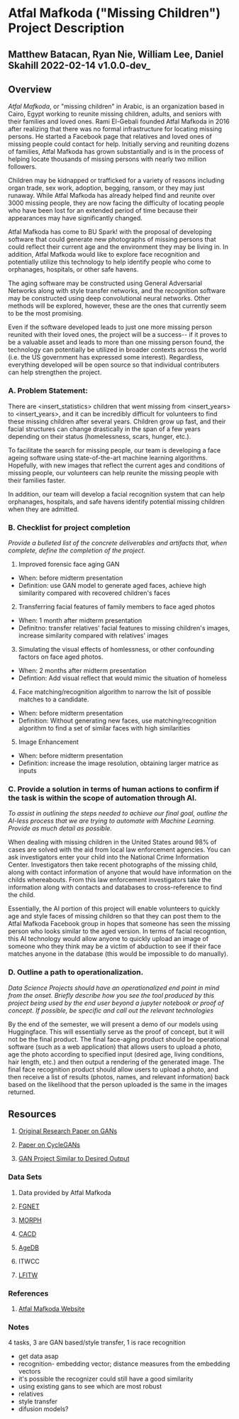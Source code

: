 # Atfal Mafkoda ("Missing Children") Project Description

## Matthew Batacan, Ryan Nie, William Lee, Daniel Skahill  2022-02-14 v1.0.0-dev_


## Overview

*Atfal Mafkoda*, or "missing children" in Arabic, is an organization based in Cairo, Egypt working to reunite missing children, adults, and seniors with their families and loved ones. Rami El-Gebali founded Atfal Mafkoda in 2016 after realizing that there was no formal infrastructure for locating missing persons. He started a Facebook page that relatives and loved ones of missing people could contact for help. Initially serving and reuniting dozens of families, Atfal Mafkoda has grown substantially and is in the process of helping locate thousands of missing persons with nearly two million followers.

Children may be kidnapped or trafficked for a variety of reasons including organ trade, sex work, adoption, begging, ransom, or they may just runaway. While Atfal Mafkoda has already helped find and reunite over 3000 missing people, they are now facing the difficulty of locating people who have been lost for an extended period of time because their appearances may have significantly changed. 

Atfal Mafkoda has come to BU Spark! with the proposal of developing software that could generate new photographs of missing persons that could reflect their current age and the environment they may be living in. In addition, Atfal Mafkoda would like to explore face recognition and potentially utilize this technology to help identify people who come to orphanages, hospitals, or other safe havens. 

The aging software may be constructed using General Adversarial Networks along with style transfer networks, and the recognition software may be constructed using deep convolutional neural networks. Other methods will be explored, however, these are the ones that currently seem to be the most promising. 

Even if the software developed leads to just one more missing person reunited with their loved ones, the project will be a success-- if it proves to be a valuable asset and leads to more than one missing person found, the technology can potentially be utilized in broader contexts across the world (i.e. the US government has expressed some interest). Regardless, everything developed will be open source so that individual contributers can help strengthen the project. 

### A. Problem Statement: 

There are <insert_statistics> children that went missing from <insert_years> to <insert_years>, and it can be incredibly difficult for volunteers to find these missing children after several years. Children grow up fast, and their facial structures can change drastically in the span of a few years depending on their status (homelessness, scars, hunger, etc.).

To facilitate the search for missing people, our team is developing a face ageing software using state-of-the-art machine learning algorithms. Hopefully, with new images that reflect the current ages and conditions of missing people, our volunteers can help reunite the missing people with their families faster.

In addition, our team will develop a facial recognition system that can help orphanages, hospitals, and safe havens identify potential missing children when they are admitted. 


### B. Checklist for project completion

_Provide a bulleted list of the concrete deliverables and artifacts that, when complete, define the completion of the
 project._

1. Improved forensic face aging GAN
* When: before midterm presentation
* Definition: use GAN model to generate aged faces, achieve high similarity compared with recovered children's faces
2. Transferring facial features of family members to face aged photos
* When: 1 month after midterm presentation
* Definitno: transfer relatives' facial features to missing children's images, increase similarity compared with relatives' images
3. Simulating the visual effects of homlessness, or other confounding factors on face aged photos.
* When: 2 months after midterm presentation
* Defintion: Add visual reflect that would mimic the situation of homeless
4. Face matching/recognition algorithm to narrow the lsit of possible matches to a candidate.
* When: before midterm presentation
* Definition: Without generating new faces, use matching/recognition algorithm to find a set of similar faces with high similarities
5. Image Enhancement
* When: before midterm presentation
* Definition: increase the image resolution, obtaining larger matrice as inputs

### C. Provide a solution in terms of human actions to confirm if the task is within the scope of automation through AI. 

_To assist in outlining the steps needed to achieve our final goal, outline the AI-less process that we are trying to 
automate with Machine Learning. Provide as much detail as possible._

When dealing with missing children in the United States around 98% of cases are solved with the aid from local law enforcement agencies. You can ask investigators enter your child into the National Crime Information Center. Investigators then take recent photographs of the missing child, along with contact information of anyone that would have information on the childs whereabouts. From this law enforcement investigators take the information along with contacts and databases to cross-reference to find the child. 

Essentially, the AI portion of this project will enable volunteers to quickly age and style faces of missing children so that they can post them to the Atfal Mafkoda Facebook group in hopes that someone has seen the missing person who looks similar to the aged version. In terms of facial recogntion, this AI technology would allow anyone to quickly upload an image of someone who they think may be a victim of abduction to see if their face matches anyone in the database (this would be impossible to do manually). 

### D. Outline a path to operationalization.

_Data Science Projects should have an operationalized end point in mind from the onset. Briefly describe how you see the tool
 produced by this project being used by the end user beyond a jupyter notebook or proof of concept. If possible, be specific and
 call out the relevant technologies_
 
By the end of the semester, we will present a demo of our models using Huggingface. This will essentially serve as the proof of concept, but it will not be the final product. The final face-aging product should be operational software (such as a web application) that allows users to upload a photo, age the photo according to specified input (desired age, living conditions, hair length, etc.) and then output a rendering of the generated image. The final face recognition product should allow users to upload a photo, and then receive a list of results (photos, names, and relevant information) back based on the likelihood that the person uploaded is the same in the images returned. 

## Resources

1. [Original Research Paper on GANs](https://arxiv.org/abs/1406.2661)

2. [Paper on CycleGANs](https://arxiv.org/abs/1703.10593)

3. [GAN Project Similar to Desired Output](https://github.com/AbuAbdULLAH-MuhammadAli/FaceAgingStyleGANs)

### Data Sets

1. Data provided by Atfal Mafkoda

2. [FGNET](https://www.v7labs.com/open-datasets/fg-net#:~:text=FGNet%20is%20a%20dataset%20for,gap%20up%20to%2045%20years)

3. [MORPH](https://uncw.edu/oic/tech/morph.html)

4. [CACD](https://www.v7labs.com/open-datasets/cacd)

5. [AgeDB](https://www.kaggle.com/nitingandhi/agedb-database)

6. ITWCC

7. [LFITW](http://vis-www.cs.umass.edu/lfw/)

### References

1. [Atfal Mafkoda Website](https://atfalmafkoda.com/en/home)


### Notes 

4 tasks, 3 are GAN based/style transfer, 1 is race recognition
- get data asap
- recognition- embedding vector; distance measures from the embedding vectors
- it's possible the recognizer could still have a good similarity
- using existing gans to see which are most robust
- relatives
- style transfer 
- difusion models?
